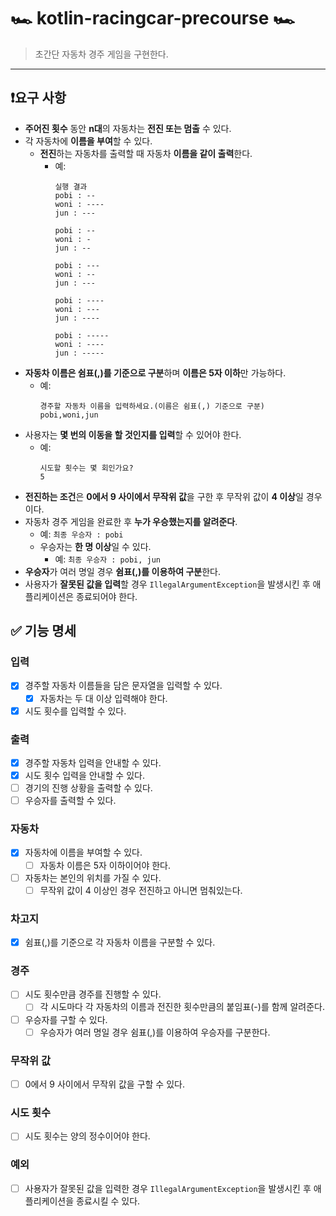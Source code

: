 # 🏎 kotlin-racingcar-precourse 🏎

> 초간단 자동차 경주 게임을 구현한다.
***

## ❗️요구 사항

- **주어진 횟수** 동안 **n대**의 자동차는 **전진 또는 멈출** 수 있다.
- 각 자동차에 **이름을 부여**할 수 있다.
  - **전진**하는 자동차를 출력할 때 자동차 **이름을 같이 출력**한다.
    - 예:
      ```
      실행 결과
      pobi : --
      woni : ----
      jun : ---
      
      pobi : --
      woni : -
      jun : --
      
      pobi : ---
      woni : --
      jun : ---
      
      pobi : ----
      woni : ---
      jun : ----
      
      pobi : -----
      woni : ----
      jun : -----
      ```
- **자동차 이름은 쉼표(,)를 기준으로 구분**하며 **이름은 5자 이하**만 가능하다.
  - 예:
    ```
    경주할 자동차 이름을 입력하세요.(이름은 쉼표(,) 기준으로 구분)
    pobi,woni,jun
    ```
- 사용자는 **몇 번의 이동을 할 것인지를 입력**할 수 있어야 한다.
  - 예:
    ```
    시도할 횟수는 몇 회인가요?
    5
    ```
- **전진하는 조건**은 **0에서 9 사이에서 무작위 값**을 구한 후 무작위 값이 **4 이상**일 경우이다.
- 자동차 경주 게임을 완료한 후 **누가 우승했는지를 알려준다**.
  - 예: `최종 우승자 : pobi`
  - 우승자는 **한 명 이상**일 수 있다.
    - 예: `최종 우승자 : pobi, jun`
- **우승자**가 여러 명일 경우 **쉼표(,)를 이용하여 구분**한다.
- 사용자가 **잘못된 값을 입력**할 경우 `IllegalArgumentException`을 발생시킨 후 애플리케이션은 종료되어야 한다.

## ✅ 기능 명세

### 입력
- [X] 경주할 자동차 이름들을 담은 문자열을 입력할 수 있다.
  - [X] 자동차는 두 대 이상 입력해야 한다.
- [X] 시도 횟수를 입력할 수 있다.

### 출력
- [X] 경주할 자동차 입력을 안내할 수 있다.
- [X] 시도 횟수 입력을 안내할 수 있다.
- [ ] 경기의 진행 상황을 출력할 수 있다.
- [ ] 우승자를 출력할 수 있다.

### 자동차
- [X] 자동차에 이름을 부여할 수 있다.
  - [ ] 자동차 이름은 5자 이하이어야 한다.
- [ ] 자동차는 본인의 위치를 가질 수 있다.
    - [ ] 무작위 값이 4 이상인 경우 전진하고 아니면 멈춰있는다.

### 차고지
- [X] 쉼표(,)를 기준으로 각 자동차 이름을 구분할 수 있다.

### 경주
- [ ] 시도 횟수만큼 경주를 진행할 수 있다.
    - [ ] 각 시도마다 각 자동차의 이름과 전진한 횟수만큼의 붙임표(-)를 함께 알려준다.
- [ ] 우승자를 구할 수 있다.
  - [ ] 우승자가 여러 명일 경우 쉼표(,)를 이용하여 우승자를 구분한다.

### 무작위 값
- [ ] 0에서 9 사이에서 무작위 값을 구할 수 있다.

### 시도 횟수
- [ ] 시도 횟수는 양의 정수이어야 한다.

### 예외
- [ ] 사용자가 잘못된 값을 입력한 경우 `IllegalArgumentException`을 발생시킨 후 애플리케이션을 종료시킬 수 있다.